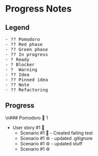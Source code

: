 # Progress Notes

## Legend

<pre>
- ?? Pomodoro
- ?? Red phase
- ?? Green phase
- ?? In progress
- ? Ready
- ? Blocker
- ?  Warning
- ?? Idea
- ?? Pinned idea
- ?? Note
- ?? Refactoring
</pre>

## Progress
\n### Pomodoro 🍅 1
- User story #1 🚧
  - Scenario #1 🔴 - Created failing test
  - Scenario #1 ⚙ - updated .gitignore
  - Scenario #1 ⚙ - updated stuff
  - Scenario #1 ⚙
